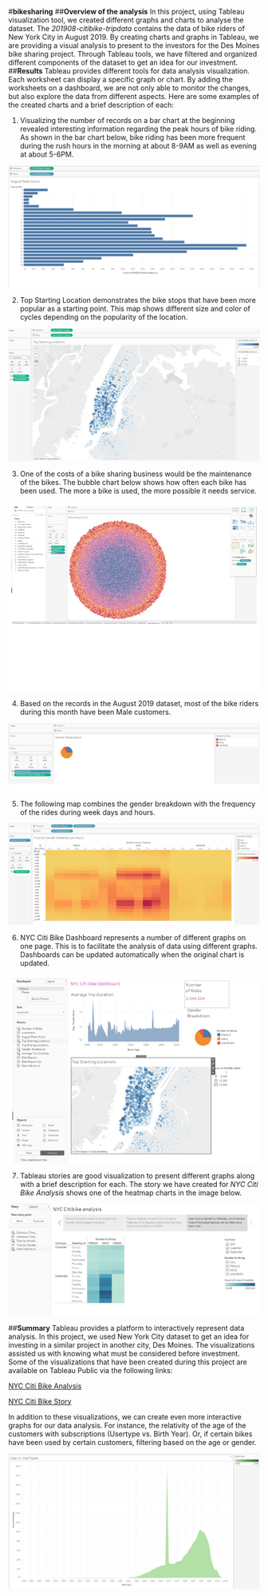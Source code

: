 #**bikesharing**
##**Overview of the analysis**
In this project, using Tableau visualization tool, we created different graphs and charts to analyse the dataset. The *201908-citibike-tripdata* contains the data of bike riders of New York City in August 2019. By creating charts and graphs in Tableau, we are providing a visual analysis to present to the investors for the Des Moines bike sharing project. Through Tableau tools, we have filtered and organized different components of the dataset to get an idea for our investment.
##**Results**
Tableau provides different tools for data analysis visualization. Each worksheet can display a specific graph or chart. By adding the worksheets on a dashboard, we are not only able to monitor the changes, but also explore the data from different aspects.
Here are some examples of the created charts and a brief description of each:
1. Visualizing the number of records on a bar chart at the beginning revealed interesting information regarding the peak hours of bike riding. As shown in the bar chart below, bike riding has been more frequent during the rush hours in the morning at about 8-9AM as well as evening at about 5-6PM.

![august_peak_hours.png](https://github.com/zkt2018/Bikesharing/blob/main/images/august_peak_hours.png)

2. Top Starting Location demonstrates the bike stops that have been more popular as a starting point. This map shows different size and color of cycles depending on the popularity of the location.

![top_start_locations.png](https://github.com/zkt2018/Bikesharing/blob/main/images/top_start_locations.png)

3. One of the costs of a bike sharing business would be the maintenance of the bikes. The bubble chart below shows how often each bike has been used. The more a bike is used, the more possible it needs service.

![bike_repairs.png](https://github.com/zkt2018/Bikesharing/blob/main/images/bike_repairs.png)

4. Based on the records in the August 2019 dataset, most of the bike riders during this month have been Male customers.

![gender_breakdown.png](https://github.com/zkt2018/Bikesharing/blob/main/images/gender_breakdown.png)

5. The following map combines the gender breakdown with the frequency of the rides during week days and hours.

![trips_by_gender_heatmap.png](https://github.com/zkt2018/Bikesharing/blob/main/images/trips_by_gender_heatmap.png)

6. NYC Citi Bike Dashboard represents a number of different graphs on one page. This is to facilitate the analysis of data using different graphs. Dashboards can be updated automatically when the original chart is updated.

![nyc_citibike_dashboard.png](https://github.com/zkt2018/Bikesharing/blob/main/images/nyc_citibike_dashboard.png)

7. Tableau stories are good visualization to present different graphs along with a brief description for each. The story we have created for *NYC Citi Bike Analysis* shows one of the heatmap charts in the image below.

![nyc_citibike_analysis_story.png](https://github.com/zkt2018/Bikesharing/blob/main/images/nyc_citibike_analysis_story.png)

 
##**Summary**
Tableau provides a platform to interactively represent data analysis. In this project, we used New York City dataset to get an idea for investing in a similar project in another city, Des Moines. The visualizations assisted us with knowing what must be considered before investment. Some of the visualizations that have been created during this project are available on Tableau Public via the following links:

[NYC Citi Bike Analysis](https://public.tableau.com/app/profile/ziba7235/viz/VisualizationsfortheTripAnalysis/NYCCitibikeanalysis)

[NYC Citi Bike Story](https://public.tableau.com/app/profile/ziba7235/viz/NYCCitiBike_16229878691860/NYCCitiBikeStory)

In addition to these visualizations, we can create even more interactive graphs for our data analysis. For instance, the relativity of the age of the customers with subscriptions (Usertype vs. Birth Year). Or, if certain bikes have been used by certain customers, filtering based on the age or gender.

![age_of_usertypes.png](https://github.com/zkt2018/Bikesharing/blob/main/images/age_of_usertypes.png)

